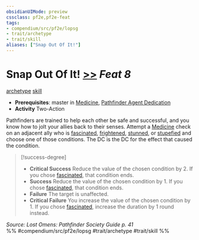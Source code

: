 ```yaml
---
obsidianUIMode: preview
cssclass: pf2e,pf2e-feat
tags:
- compendium/src/pf2e/lopsg
- trait/archetype
- trait/skill
aliases: ["Snap Out Of It!"]
---
```

# Snap Out Of It!  [>>](/rules/core-rulebook/chapter-9-playing-the-game.md#Actions "Two-Action") *Feat 8*  
[archetype](/rules/traits/archetype.md)  [skill](/rules/traits/skill.md)  

- **Prerequisites**: master in [Medicine](/compendium/skills.md#Medicine), [Pathfinder Agent Dedication](/compendium/feats/pathfinder-agent-dedication-lowg.md)
- **Activity** Two-Action

Pathfinders are trained to help each other be safe and successful, and you know how to jolt your allies back to their senses. Attempt a [Medicine](/compendium/skills.md#Medicine) check on an adjacent ally who is [fascinated](/rules/conditions.md#Fascinated), [frightened](/rules/conditions.md#Frightened), [stunned](/rules/conditions.md#Stunned), or [stupefied](/rules/conditions.md#Stupefied) and choose one of those conditions. The DC is the DC for the effect that caused the condition.

> [!success-degree] 
> - **Critical Success** Reduce the value of the chosen condition by 2. If you chose [fascinated](/rules/conditions.md#Fascinated), that condition ends.
> - **Success** Reduce the value of the chosen condition by 1. If you chose [fascinated](/rules/conditions.md#Fascinated), that condition ends.
> - **Failure** The target is unaffected.
> - **Critical Failure** You increase the value of the chosen condition by 1. If you chose [fascinated](/rules/conditions.md#Fascinated), increase the duration by 1 round instead.

*Source: Lost Omens: Pathfinder Society Guide p. 41*  
%% #compendium/src/pf2e/lopsg #trait/archetype #trait/skill %%